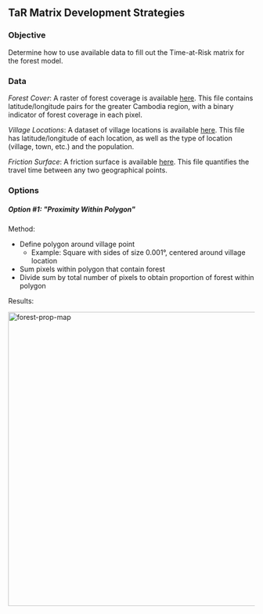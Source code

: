 ## TaR Matrix Development Strategies

### Objective
Determine how to use available data to fill out the Time-at-Risk matrix for the forest model.

### Data
_Forest Cover_: A raster of forest coverage is available [here](https://georgoff.github.io/forest_malaria/data/cambodia_hansen_any_forest_0pc_native.tif). This file contains latitude/longitude pairs for the greater Cambodia region, with a binary indicator of forest coverage in each pixel.

_Village Locations_: A dataset of village locations is available [here](https://georgoff.github.io/forest_malaria/data/gis_osm_places_free_1.csv). This file has latitude/longitude of each location, as well as the type of location (village, town, etc.) and the population.

_Friction Surface_: A friction surface is available [here](https://georgoff.github.io/forest_malaria/data/friction_surface_2015_v1.tif). This file quantifies the travel time between any two geographical points.

### Options

##### Option #1: "Proximity Within Polygon"
Method:
* Define polygon around village point
    * Example: Square with sides of size 0.001&deg;, centered around village location
* Sum pixels within polygon that contain forest
* Divide sum by total number of pixels to obtain proportion of forest within polygon

Results:

<img src="https://georgoff.github.io/forest_malaria/data/forest-prop-map.png" alt="forest-prop-map" width="600px"/>